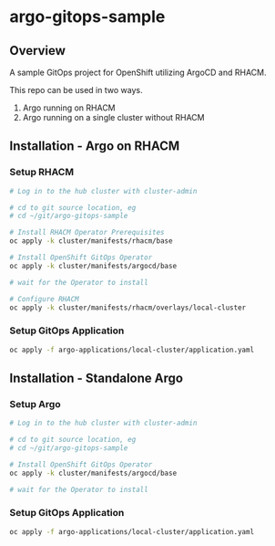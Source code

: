 # argo-gitops-sample

## Overview
A sample GitOps project for OpenShift utilizing ArgoCD and RHACM.

This repo can be used in two ways.  

1. Argo running on RHACM
2. Argo running on a single cluster without RHACM


## Installation - Argo on RHACM

### Setup RHACM

```bash
# Log in to the hub cluster with cluster-admin

# cd to git source location, eg
# cd ~/git/argo-gitops-sample

# Install RHACM Operator Prerequisites
oc apply -k cluster/manifests/rhacm/base

# Install OpenShift GitOps Operator
oc apply -k cluster/manifests/argocd/base

# wait for the Operator to install

# Configure RHACM
oc apply -k cluster/manifests/rhacm/overlays/local-cluster

```

### Setup GitOps Application

```bash
oc apply -f argo-applications/local-cluster/application.yaml
```

## Installation - Standalone Argo

### Setup Argo

```bash
# Log in to the hub cluster with cluster-admin

# cd to git source location, eg
# cd ~/git/argo-gitops-sample

# Install OpenShift GitOps Operator
oc apply -k cluster/manifests/argocd/base

# wait for the Operator to install
```

### Setup GitOps Application

```bash
oc apply -f argo-applications/local-cluster/application.yaml
```
